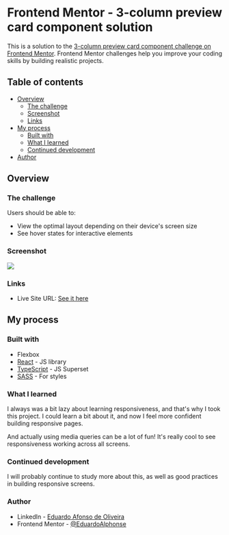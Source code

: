 # Frontend Mentor - 3-column preview card component solution

This is a solution to the [3-column preview card component challenge on Frontend Mentor](https://www.frontendmentor.io/challenges/3column-preview-card-component-pH92eAR2-). Frontend Mentor challenges help you improve your coding skills by building realistic projects. 

## Table of contents

- [Overview](#overview)
  - [The challenge](#the-challenge)
  - [Screenshot](#screenshot)
  - [Links](#links)
- [My process](#my-process)
  - [Built with](#built-with)
  - [What I learned](#what-i-learned)
  - [Continued development](#continued-development)
- [Author](#author)

## Overview

### The challenge

Users should be able to:

- View the optimal layout depending on their device's screen size
- See hover states for interactive elements

### Screenshot

![](./screenshot/screenshot_1.jpg)

### Links

- Live Site URL: [See it here](http://EduardoAlphonse.github.io/frontend-mentor_3-column-preview-card-component)

## My process

### Built with

- Flexbox
- [React](https://reactjs.org/) - JS library
- [TypeScript](https://www.typescriptlang.org/) - JS Superset
- [SASS](https://sass-lang.com/) - For styles

### What I learned

I always was a bit lazy about learning responsiveness, and that's why I took this project. I could learn a bit about it, and now I feel more confident building responsive pages.

And actually using media queries can be a lot of fun! It's really cool to see responsiveness working across all screens.

### Continued development

I will probably continue to study more about this, as well as good practices in building responsive screens.

### Author

- LinkedIn - [Eduardo Afonso de Oliveira](https://www.linkedin.com/in/eduardo-oliveira-352182166/)
- Frontend Mentor - [@EduardoAlphonse](https://www.frontendmentor.io/profile/EduardoAlphonse)